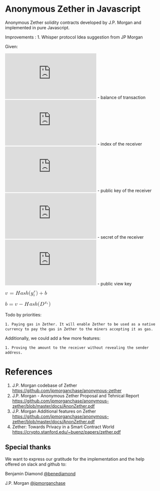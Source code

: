 # Anonymous Zether in Javascript

Anonymous Zether solidity contracts developed by J.P. Morgan and implemented in pure Javascript.

Improvements :
    1. Whisper protocol
        Idea suggestion from JP Morgan

Given:

![alt text](https://latex.codecogs.com/gif.latex?b) - balance of transaction
![alt text](https://latex.codecogs.com/gif.latex?i) -  index of the receiver
![alt text](https://latex.codecogs.com/gif.latex?y_%7Bi%7D) - public key of the receiver
![alt text](https://latex.codecogs.com/gif.latex?x_%7Bi%7D) - secret of the receiver
![alt text](https://latex.codecogs.com/gif.latex?r) - public view key  

![alt text](doc/zk-1.gif?raw=true)

![alt text](doc/zk-2.gif?raw=true)



Todo by priorities:

    1. Paying gas in Zether. It will enable Zether to be used as a native currency to pay the gas in Zether to the miners accepting it as gas.

Additionally, we could add a few more features:

    1. Proving the amount to the receiver without revealing the sender address.

# References

1. J.P. Morgan codebase of Zether https://github.com/jpmorganchase/anonymous-zether
2. J.P. Morgan - Anonymous Zether Proposal and Tehnical Report https://github.com/jpmorganchase/anonymous-zether/blob/master/docs/AnonZether.pdf
3. J.P. Morgan Additional features on Zether https://github.com/jpmorganchase/anonymous-zether/blob/master/docs/AnonZether.pdf
4. Zether: Towards Privacy in a Smart Contract World https://crypto.stanford.edu/~buenz/papers/zether.pdf

## Special thanks

We want to express our gratitude for the implementation and the help offered on slack and github to:

Benjamin Diamond
[@benediamond]( https://github.com/benediamond)

J.P. Morgan
[@jpmorganchase]( https://github.com/jpmorganchase)

